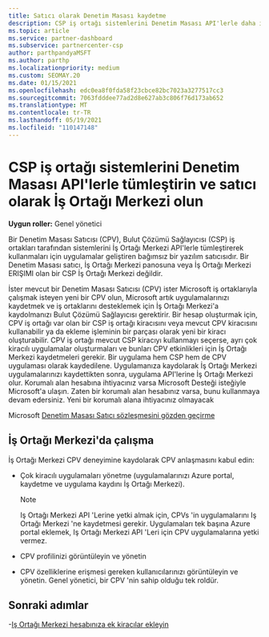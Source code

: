 ```yaml
---
title: Satıcı olarak Denetim Masası kaydetme
description: CSP iş ortağı sistemlerini Denetim Masası API'lerle daha iyi tümleştire İş Ortağı Merkezi bir Satıcı (CPV) İş Ortağı Merkezi öğrenin.
ms.topic: article
ms.service: partner-dashboard
ms.subservice: partnercenter-csp
author: parthpandyaMSFT
ms.author: parthp
ms.localizationpriority: medium
ms.custom: SEOMAY.20
ms.date: 01/15/2021
ms.openlocfilehash: edc0ea8f0fda58f23cbce82bc7023a3277517cc3
ms.sourcegitcommit: 7063fdddee77ad2d8e627ab3c806f76d173ab652
ms.translationtype: MT
ms.contentlocale: tr-TR
ms.lasthandoff: 05/19/2021
ms.locfileid: "110147148"
---
```

# <a name="enroll-as-a-control-panel-vendor-to-help-integrate-csp-partner-systems-with-partner-center-apis"></a>CSP iş ortağı sistemlerini Denetim Masası API'lerle tümleştirin ve satıcı olarak İş Ortağı Merkezi olun


**Uygun roller:** Genel yönetici

Bir Denetim Masası Satıcısı (CPV), Bulut Çözümü Sağlayıcısı (CSP) iş ortakları tarafından sistemlerini İş Ortağı Merkezi API'lerle tümleştirerek kullanmaları için uygulamalar geliştiren bağımsız bir yazılım satıcısıdır. Bir Denetim Masası satıcı, İş Ortağı Merkezi panosuna veya İş Ortağı Merkezi ERIŞIMI olan bir CSP İş Ortağı Merkezi değildir.

İster mevcut bir Denetim Masası Satıcısı (CPV) ister Microsoft iş ortaklarıyla çalışmak isteyen yeni bir CPV olun, Microsoft artık uygulamalarınızı kaydetmek ve iş ortaklarını desteklemek için İş Ortağı Merkezi'a kaydolmanızı Bulut Çözümü Sağlayıcısı gerektirir. Bir hesap oluşturmak için, CPV iş ortağı var olan bir CSP iş ortağı kiracısını veya mevcut CPV kiracısını kullanabilir ya da ekleme işleminin bir parçası olarak yeni bir kiracı oluşturabilir. CPV iş ortağı mevcut CSP kiracıyı kullanmayı seçerse, ayrı çok kiracılı uygulamalar oluşturmaları ve bunları CPV etkinlikleri için İş Ortağı Merkezi kaydetmeleri gerekir. Bir uygulama hem CSP hem de CPV uygulaması olarak kaydedilene. Uygulamanıza kaydolarak İş Ortağı Merkezi uygulamalarınızı kaydettikten sonra, uygulama API'lerine İş Ortağı Merkezi olur.  Korumalı alan hesabına ihtiyacınız varsa Microsoft Desteği isteğiyle Microsoft'a ulaşın. Zaten bir korumalı alan hesabınız varsa, bunu kullanmaya devam edersiniz. Yeni bir korumalı alana ihtiyacınız olmayacak

Microsoft [Denetim Masası Satıcı sözleşmesini gözden geçirme](https://go.microsoft.com/fwlink/?linkid=2055198)


## <a name="working-in-partner-center"></a>İş Ortağı Merkezi'da çalışma

İş Ortağı Merkezi CPV deneyimine kaydolarak CPV anlaşmasını kabul edin:

- Çok kiracılı uygulamaları yönetme (uygulamalarınızı Azure portal, kaydetme ve uygulama kaydını İş Ortağı Merkezi).

    >[!Note] 
    >Iş Ortağı Merkezi API 'Lerine yetki almak için, CPVs 'in uygulamalarını Iş Ortağı Merkezi 'ne kaydetmesi gerekir. Uygulamaları tek başına Azure portal eklemek, Iş Ortağı Merkezi API 'Leri için CPV uygulamalarına yetki vermez. 

- CPV profilinizi görüntüleyin ve yönetin 

- CPV özelliklerine erişmesi gereken kullanıcılarınızı görüntüleyin ve yönetin. Genel yönetici, bir CPV 'nin sahip olduğu tek roldür.

## <a name="next-steps"></a>Sonraki adımlar

-[Iş Ortağı Merkezi hesabınıza ek kiracılar ekleyin](multi-tenant-account.md)